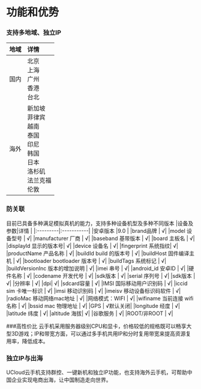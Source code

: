 <!--建议复杂操作配图说明-->
# 功能和优势
### 支持多地域、独立IP

|地域<div style="width:30px">     |详情<div style="width:20px">      |
|:---------|:-----------|
|国内  |北京<br>上海<br>广州<br>香港<br>台北        |
|海外 | 新加坡<br>菲律宾<br>越南<br>泰国<br>印尼<br>韩国<br>日本<br>洛杉矶<br>法兰克福<br>伦敦    |

 
### 防关联

  目前已具备多种满足模拟真机的能力，支持多种设备机型及多种不同版本
 |设备及参数|详情 |
 |:---------|:-----------|
 |安卓版本  |9.0       |
 |brand品牌 | √|
 |model 设备型号 | √|
 |manufacturer 厂商 | √|
 |baseband 基带版本 | √|
 |board 主板名 | √|
 |displayId 显示的版本号| √|
 |device 设备名 | √|
 |fingerprint 系统指纹| √|
 |productName 产品名称 | √|
 |buildId build 的版本号 | √|
 |buildHost 固件编译主机 | √|
 |bootloader bootloader 版本号 | √|
 |buildTags 系统标记 | √|
 |buildVersionInc 版本的增加说明 | √|
 |imei 串号 | √|
 |android_id 安卓ID | √|
 |硬件名称 | √|
 |codename 开发代号 | √|
 |sdk版本 | √|
  |serial 序列号 | √|
  |sdk版本 | √|
  |分辨率 | √|
  |dpi| √|
  |sdcard容量 | √|
  |IMSI 国际移动用户识别码 | √|
  |iccid sim 卡唯一标识 | √|
  |imsi 移动识别码 | √|
  |imeisv 移动设备标识码软件 | √|
  |radioMac 移动网络mac地址 | √|
 |⽹络模式：WIFI | √|
 |wifiname 当前连接 wifi 名称 | √|
 |bssid mac 物理地址 | √|
 |GPS | √默认关闭|
 |longitude 经度 | √|
 |latitude   纬度 | √|
 |altitude  海拔| √|
 |⾕歌服务 | √|
 |ROOT/非ROOT | √|
 
###高性价比
   云手机采用服务器级别CPU和显卡，价格较低的规格既可以畅享大型3D游戏；IP和带宽方面，可以通过多手机共用IP和分时复用带宽来提高资源复用率，降低成本。
   
### 独立IP与出海
   UCloud云手机支持群控、一键新机和独立IP功能，也支持海外云手机，可帮助中国企业实现电商出海，让中国制造走向世界。
